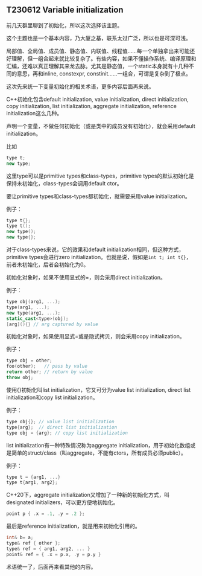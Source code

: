 ## T230612 Variable initialization
前几天群里聊到了初始化，所以这次选择该主题。

这个主题也是一个基本内容，乃大厦之基，联系太过广泛，所以也是可深可浅。

局部值、全局值、成员值、静态值、内联值、线程值……每一个单独拿出来可能还好理解，但一组合起来就比较复杂了。有些内容，如果不懂操作系统、编译原理和汇编，还难以真正理解其来龙去脉。尤其是静态值，一个static本身就有十几种不同的意思，再和inline, constexpr, constinit……一组合，可谓是复杂到了极点。

这次先来统一下变量初始化的相关术语，更多内容后面再来说。

C++初始化包含default initialization, value initialization, direct initialization, copy initialization, list initialization, aggregate initialization, reference initialization这么几种。

声明一个变量，不做任何初始化（或是类中的成员没有初始化），就会采用default initialization。

比如
```cpp
type t;
new type;
```

这里type可以是primitive types和class-types，primitive types的默认初始化是保持未初始化，class-types会调用default ctor。

要让primitive types和class-types都初始化，就需要采用value initialization。

例子：
```cpp
type t{};
type t();
new type();
new type{};
```

对于class-types来说，它的效果和default initialization相同，但这种方式，primitive types会进行zero initialization。也就是说，假如是`int t; int t{}`，前者未初始化，后者会初始化为0。

初始化对象时，如果不使用显式的=，则会采用direct initialization。

例子：
```cpp
type obj(arg1, ...);
type(arg1, ...);
new type(arg1, ...);
static_cast<type>(obj);
[arg](){} // arg captured by value
```

初始化对象时，如果使用显式=或是隐式拷贝，则会采用copy initialization。

例子：
```cpp
type obj = other;
foo(other);   // pass by value
return other; // return by value
throw obj;
```

使用{}初始化叫list initialization，它又可分为value list initialization, direct list initialization和copy list initialization。

例子：
```cpp
type obj{}; // value list initialization
type{arg};  // direct list initialization
type obj = {arg}; // copy list initialization
```

list initialization有一种特殊情况称为aggregate initialization，用于初始化数组或是简单的struct/class（叫aggregate，不能有ctors，所有成员必须public）。

例子：
```cpp
type t = {arg1, ...}
type t{arg1, arg2};
```

C++20下，aggregate initialization又增加了一种新的初始化方式，叫designated initializers，可以更方便地初始化。

```cpp
point p { .x = .1, .y = .2 };
```

最后是reference initialization，就是用来初始化引用的。

```cpp
int& b= a;
type& ref { other };
type& ref = { arg1, arg2, ... }
point& ref = { .x = p.x, .y = p.y }
```

术语统一了，后面再来看其他的内容。